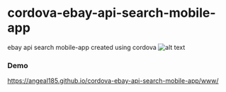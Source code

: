 # cordova-ebay-api-search-mobile-app
ebay api search mobile-app  created using cordova
![alt text](https://c1.staticflickr.com/5/4233/35204184810_601903f718.jpg)
### Demo
https://angeal185.github.io/cordova-ebay-api-search-mobile-app/www/


